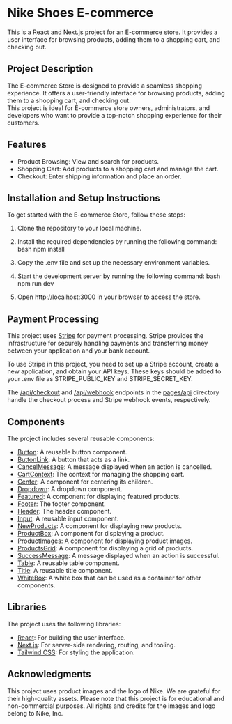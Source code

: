 # Nike Shoes E-commerce 

This is a React and Next.js project for an E-commerce store. It provides a user interface for browsing products, adding them to a shopping cart, and checking out.

## Project Description

The E-commerce Store is designed to provide a seamless shopping experience. It offers a user-friendly interface for browsing products, adding them to a shopping cart, and checking out.  
This project is ideal for E-commerce store owners, administrators, and developers who want to provide a top-notch shopping experience for their customers.

## Features

- Product Browsing: View and search for products.
- Shopping Cart: Add products to a shopping cart and manage the cart.
- Checkout: Enter shipping information and place an order.

## Installation and Setup Instructions

To get started with the E-commerce Store, follow these steps:

1. Clone the repository to your local machine.
2. Install the required dependencies by running the following command:
    bash
    npm install
    
3. Copy the .env file and set up the necessary environment variables.
4. Start the development server by running the following command:
    bash
    npm run dev
    
5. Open http://localhost:3000 in your browser to access the store.

## Payment Processing

This project uses [Stripe](https://stripe.com/) for payment processing. Stripe provides the infrastructure for securely handling payments and transferring money between your application and your bank account. 

To use Stripe in this project, you need to set up a Stripe account, create a new application, and obtain your API keys. These keys should be added to your .env file as STRIPE_PUBLIC_KEY and STRIPE_SECRET_KEY.

The [/api/checkout](command:_github.copilot.openSymbolInFile?%5B%22pages%2Fapi%2Fwebhook.js%22%2C%22%2Fapi%2Fcheckout%22%5D "pages/api/webhook.js") and [/api/webhook](command:_github.copilot.openSymbolInFile?%5B%22pages%2Fapi%2Fwebhook.js%22%2C%22%2Fapi%2Fwebhook%22%5D "pages/api/webhook.js") endpoints in the [pages/api](command:_github.copilot.openRelativePath?%5B%22pages%2Fapi%22%5D "pages/api") directory handle the checkout process and Stripe webhook events, respectively.

## Components

The project includes several reusable components:

- [Button](components/Button.js): A reusable button component.
- [ButtonLink](components/ButtonLink.js): A button that acts as a link.
- [CancelMessage](components/CancelMessage.js): A message displayed when an action is cancelled.
- [CartContext](components/CartContext.js): The context for managing the shopping cart.
- [Center](components/Center.js): A component for centering its children.
- [Dropdown](components/Dropdown.js): A dropdown component.
- [Featured](components/Featured.js): A component for displaying featured products.
- [Footer](components/Footer.js): The footer component.
- [Header](components/Header.js): The header component.
- [Input](components/Input.js): A reusable input component.
- [NewProducts](components/NewProducts.js): A component for displaying new products.
- [ProductBox](components/ProductBox.js): A component for displaying a product.
- [ProductImages](components/ProductImages.js): A component for displaying product images.
- [ProductsGrid](components/ProductsGrid.js): A component for displaying a grid of products.
- [SuccessMessage](components/SuccessMessage.js): A message displayed when an action is successful.
- [Table](components/Table.js): A reusable table component.
- [Title](components/Title.js): A reusable title component.
- [WhiteBox](components/WhiteBox.js): A white box that can be used as a container for other components.

## Libraries

The project uses the following libraries:

- [React](https://reactjs.org/): For building the user interface.
- [Next.js](https://nextjs.org/): For server-side rendering, routing, and tooling.
- [Tailwind CSS](https://tailwindcss.com/): For styling the application.

## Acknowledgments

This project uses product images and the logo of Nike. We are grateful for their high-quality assets. Please note that this project is for educational and non-commercial purposes. All rights and credits for the images and logo belong to Nike, Inc.
